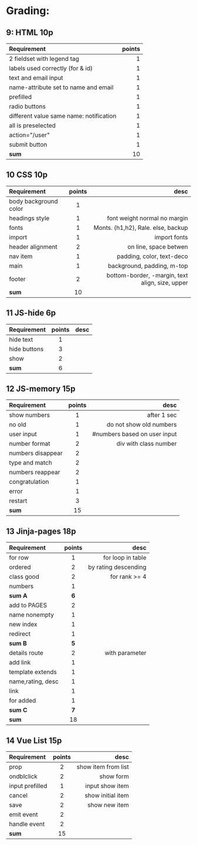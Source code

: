 # Grading: 

## 9: HTML 10p

| Requirement | points |
|:------------|-------:|
| 2 fieldset with legend tag  | 1 |
| labels used correctly (for & id) | 1 |
| text and email input  | 1 |
| name-attribute set to name and email  | 1 |
| prefilled | 1 |
| radio buttons | 1 |
| different value same name: notification | 1 |
| all is preselected | 1 |
| action="/user" | 1 |
| submit button | 1 |
| **sum**  | 10 |

## 10 CSS 10p

| Requirement | points | desc |
|:------------|:------:|-----:|
| body background color | 1 | |
| headings style | 1 | font weight normal no margin |
| fonts | 1 | Monts. (h1,h2), Rale. else, backup |
| import | 1 | import fonts |
| header alignment| 2 | on line, space betwen |
| nav item | 1 | padding, color, text-deco |
| main| 1 | background, padding, m-top |
| footer| 2 | bottom-border, -margin, text align, size, upper |
| **sum**  | 10 |

## 11 JS-hide 6p

| Requirement | points | desc |
|:------------|:------:|-----:|
| hide text | 1 | |
| hide buttons | 3 |  |
| show | 2 |  |
| **sum**  | 6 |

## 12 JS-memory 15p

| Requirement | points | desc |
|:------------|:------:|-----:|
| show numbers | 1 | after 1 sec |
| no old | 1 | do not show old numbers |
| user input | 1 | #numbers based on user input |
| number format | 2 | div with class number |
| numbers disappear | 2 |  |
| type and match | 2 |  |
| numbers reappear | 2 |  |
| congratulation | 1 |  |
| error | 1 |  |
| restart | 3 |  |
| **sum**  | 15 |

## 13 Jinja-pages 18p

| Requirement | points | desc |
|:------------|:------:|-----:|
| for row | 1 | for loop in table |
| ordered | 2 | by rating descending |
| class good | 2 | for rank >= 4 |
| numbers | 1 |  |
| **sum A**  | **6** |  |
| add to PAGES | 2 |  |
| name nonempty | 1 |  |
| new index | 1 |  |
| redirect | 1 |  |
| **sum B**  | **5** |  |
| details route | 2 | with parameter |
| add link | 1 |  |
| template extends | 1 |  |
| name,rating, desc | 1 |  |
| link | 1 |  |
| for added | 1 |  |
| **sum C**  | **7** |  |
| **sum**  | 18 |

## 14 Vue List 15p

| Requirement | points | desc |
|:------------|:------:|-----:|
| prop | 2 | show item from list |
| ondblclick | 2 | show form |
| input prefilled | 1 | input show item |
| cancel | 2 | show initial item |
| save | 2 | show new item |
| emit event | 2 |  |
| handle event | 2 |  |
| **sum**  | 15 |
